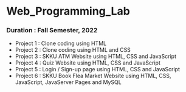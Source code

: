 # Web_Programming_Lab

### Duration : Fall Semester, 2022

- Project 1 : Clone coding using HTML <br>
- Project 2 : Clone coding using HTML and CSS <br>
- Project 3 : SKKU ATM Website using HTML, CSS and JavaScript <br>
- Project 4 : Quiz Website using HTML, CSS and JavaScript <br>
- Project 5 : Login / Sign-up page using HTML, CSS and JavaScript <br>
- Project 6 : SKKU Book Flea Market Website using HTML, CSS, JavaScript, JavaServer Pages and MySQL 
